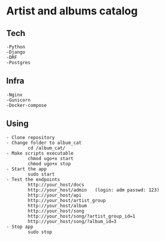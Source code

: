 # Artist and albums catalog

## Tech
    -Python
    -Django
    -DRF
    -Postgres
## Infra
    -Nginx
    -Gunicorn
    -Docker-compose
## Using
    - Clone repository
    - Change folder to album_cat
            cd /album_cat/
    - Make scripts executable
            chmod ugo+x start
            chmod ugo+x stop
    - Start the app
            sudo start
    - Test the endpoints
            http://your_host/docs
            http://your_host/admin   (login: adm passwd: 123)
            http://your_host/api
            http://your_host/artist_group
            http://your_host/album
            http://your_host/song
            http://your_host/song/?artist_group_id=1
            http://your_host/song/?album_id=3
    - Stop app
            sudo stop

